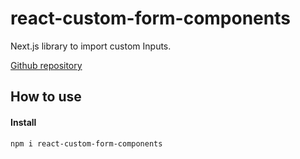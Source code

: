 # react-custom-form-components

Next.js library to import custom Inputs.

[Github repository](https://github.com/danielpqb/react-custom-form-components#readme)

## How to use

#### Install

`npm i react-custom-form-components`